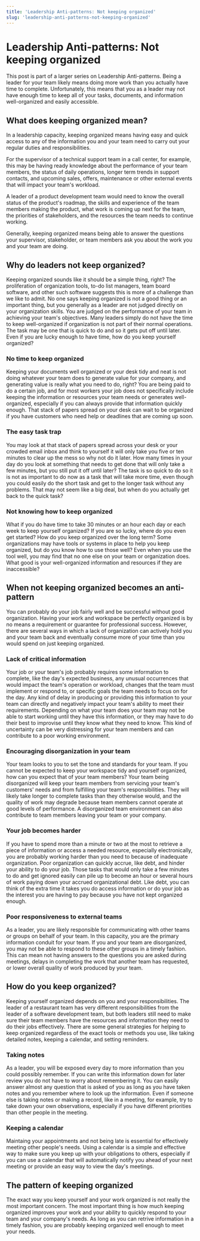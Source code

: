 ```yaml
---
title: 'Leadership Anti-patterns: Not keeping organized'
slug: 'leadership-anti-patterns-not-keeping-organized'
---
```

# Leadership Anti-patterns: Not keeping organized
This post is part of a larger series on Leadership Anti-patterns. Being a leader for your team likely means doing more work than you actually have time to complete. Unfortunately, this means that you as a leader may not have enough time to keep all of your tasks, documents, and information well-organized and easily accessible.

## What does keeping organized mean?
In a leadership capacity, keeping organized means having easy and quick access to any of the information you and your team need to carry out your regular duties and responsibilities.

For the supervisor of a technical support team in a call center, for example, this may be having ready knowledge about the performance of your team members, the status of daily operations, longer term trends in support contacts, and upcoming sales, offers, maintenance or other external events that will impact your team's workload.

A leader of a product development team would need to know the overall status of the product's roadmap, the skills and experience of the team members making the product, what work is coming up next for the team, the priorities of stakeholders, and the resources the team needs to continue working.

Generally, keeping organized means being able to answer the questions your supervisor, stakeholder, or team members ask you about the work you and your team are doing.

## Why do leaders not keep organized?
Keeping organized sounds like it should be a simple thing, right? The proliferation of organization tools, to-do list managers, team board software, and other such software suggests this is more of a challenge than we like to admit. No one says keeping organized is not a good thing or an important thing, but you generally as a leader are not judged directly on your organization skills. You are judged on the performance of your team in achieving your team's objectives. Many leaders simply do not have the time to keep well-organized if organization is not part of their normal operations. The task may be one that is quick to do and so it gets put off until later. Even if you are lucky enough to have time, how do you keep yourself organized?

### No time to keep organized
Keeping your documents well organized or your desk tidy and neat is not doing whatever your team does to generate value for your company, and generating value is really what you need to do, right? You are being paid to do a certain job, and for most workers your job does not specifically include keeping the information or resources your team needs or generates well-organized, especially if you can always provide that information quickly enough. That stack of papers spread on your desk can wait to be organized if you have customers who need help or deadlines that are coming up soon.

### The easy task trap
You may look at that stack of papers spread across your desk or your crowded email inbox and think to yourself it will only take you five or ten minutes to clear up the mess so why not do it later. How many times in your day do you look at something that needs to get done that will only take a few minutes, but you still put it off until later? The task is so quick to do so it is not as important to do now as a task that will take more time, even though you could easily do the short task and get to the longer task without any problems. That may not seem like a big deal, but when do you actually get back to the quick task?

### Not knowing how to keep organized
What if you do have time to take 30 minutes or an hour each day or each week to keep yourself organized? If you are so lucky, where do you even get started? How do you keep organized over the long term? Some organizations may have tools or systems in place to help you keep organized, but do you know how to use those well? Even when you use the tool well, you may find that no one else on your team or organization does. What good is your well-organized information and resources if they are inaccessible?

## When not keeping organized becomes an anti-pattern
You can probably do your job fairly well and be successful without good organization. Having your work and workspace be perfectly organized is by no means a requirement or guarantee for professional success. However, there are several ways in which a lack of organization can actively hold you and your team back and eventually consume more of your time than you would spend on just keeping organized.

### Lack of critical information
Your job or your team's job probably requires some information to complete, like the day's expected business, any unusual occurrences that would impact the team's operation or workload, changes that the team must implement or respond to, or specific goals the team needs to focus on for the day. Any kind of delay in producing or providing this information to your team can directly and negatively impact your team's ability to meet their requirements. Depending on what your team does your team may not be able to start working until they have this information, or they may have to do their best to improvise until they know what they need to know. This kind of uncertainty can be very distressing for your team members and can contribute to a poor working environment.

### Encouraging disorganization in your team
Your team looks to you to set the tone and standards for your team. If you cannot be expected to keep your workspace tidy and yourself organized, how can you expect that of your team members? Your team being disorganized will keep your team members from servicing your team's customers' needs and from fulfilling your team's responsibilities. They will likely take longer to complete tasks than they otherwise would, and the quality of work may degrade because team members cannot operate at good levels of performance. A disorganized team environment can also contribute to team members leaving your team or your company.

### Your job becomes harder
If you have to spend more than a minute or two at the most to retrieve a piece of information or access a needed resource, especially electronically, you are probably working harder than you need to because of inadequate organization. Poor organization can quickly accrue, like debt, and hinder your ability to do your job. Those tasks that would only take a few minutes to do and get ignored easily can pile up to become an hour or several hours of work paying down your accrued organizational debt. Like debt, you can think of the extra time it takes you do access information or do your job as the interest you are having to pay because you have not kept organized enough.

### Poor responsiveness to external teams
As a leader, you are likely responsible for communicating with other teams or groups on behalf of your team. In this capacity, you are the primary information conduit for your team. If you and your team are disorganized, you may not be able to respond to these other groups in a timely fashion. This can mean not having answers to the questions you are asked during meetings, delays in completing the work that another team has requested, or lower overall quality of work produced by your team.

## How do you keep organized?
Keeping yourself organized depends on you and your responsibilities. The leader of a restaurant team has very different responsibilities from the leader of a software development team, but both leaders still need to make sure their team members have the resources and information they need to do their jobs effectively. There are some general strategies for helping to keep organized regardless of the exact tools or methods you use, like taking detailed notes, keeping a calendar, and setting reminders.

### Taking notes
As a leader, you will be exposed every day to more information than you could possibly remember. If you can write this information down for later review you do not have to worry about remembering it. You can easily answer almost any question that is asked of you as long as you have taken notes and you remember where to look up the information. Even if someone else is taking notes or making a record, like in a meeting, for example, try to take down your own observations, especially if you have different priorities than other people in the meeting.

### Keeping a calendar
Maintaing your appointments and not being late is essential for effectively meeting other people's needs. Using a calendar is a simple and effective way to make sure you keep up with your obligations to others, especially if you can use a calendar that will automatically notify you ahead of your next meeting or provide an easy way to view the day's meetings.

## The pattern of keeping organized
The exact way you keep yourself and your work organized is not really the most important concern. The most important thing is how much keeping organized improves your work and your ability to quickly respond to your team and your company's needs. As long as you can retrive information in a timely fashion, you are probably keeping organized well enough to meet your needs.